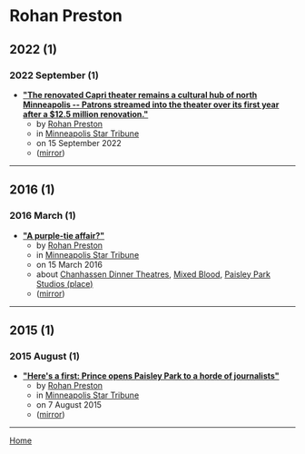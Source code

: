 # Rohan Preston

## 2022 (1)

### 2022 September (1)

 - [**"The renovated Capri theater remains a cultural hub of north Minneapolis -- Patrons streamed into the theater over its first year after a $12.5 million renovation."**](https://www.startribune.com/the-renovated-capri-theater-remains-a-cultural-hub-of-north-minneapolis/600207027/)
    - by [Rohan Preston](../../authors/rohan-preston/index.md)
    - in [Minneapolis Star Tribune](../../publications/k-o/minneapolis-star-tribune/index.md)
    - on 15 September 2022
    - ([mirror](https://web.archive.org/web/*/https://www.startribune.com/the-renovated-capri-theater-remains-a-cultural-hub-of-north-minneapolis/600207027/))

----

## 2016 (1)

### 2016 March (1)

 - [**"A purple-tie affair?"**](https://www.startribune.com/a-purple-tie-affair/372125381/)
    - by [Rohan Preston](../../authors/rohan-preston/index.md)
    - in [Minneapolis Star Tribune](../../publications/k-o/minneapolis-star-tribune/index.md)
    - on 15 March 2016
    - about [Chanhassen Dinner Theatres](../../topics/chanhassen-dinner-theatres/index.md), [Mixed Blood](../../topics/mixed-blood/index.md), [Paisley Park Studios (place)](../../topics/place/paisley-park-studios/index.md)
    - ([mirror](https://web.archive.org/web/*/https://www.startribune.com/a-purple-tie-affair/372125381/))

----

## 2015 (1)

### 2015 August (1)

 - [**"Here's a first: Prince opens Paisley Park to a horde of journalists"**](https://www.startribune.com/here-s-a-first-prince-opens-paisley-park-to-a-horde-of-journalists/321074861/)
    - by [Rohan Preston](../../authors/rohan-preston/index.md)
    - in [Minneapolis Star Tribune](../../publications/k-o/minneapolis-star-tribune/index.md)
    - on 7 August 2015
    - ([mirror](https://web.archive.org/web/*/https://www.startribune.com/here-s-a-first-prince-opens-paisley-park-to-a-horde-of-journalists/321074861/))

----

[Home](../index.md)
